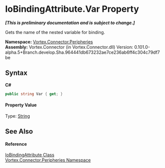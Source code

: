 # IoBindingAttribute.Var Property 
 _**\[This is preliminary documentation and is subject to change.\]**_

Gets the name of the nested variable for binding.

**Namespace:**&nbsp;<a href="N_Vortex_Connector_Peripheries.md">Vortex.Connector.Peripheries</a><br />**Assembly:**&nbsp;Vortex.Connector (in Vortex.Connector.dll) Version: 0.101.0-alpha.5+Branch.develop.Sha.964441db673232ae7ce236ab6ff4c304c79df7be

## Syntax

**C#**<br />
``` C#
public string Var { get; }
```


#### Property Value
Type: <a href="http://msdn2.microsoft.com/en-us/library/s1wwdcbf" target="_blank">String</a>

## See Also


#### Reference
<a href="T_Vortex_Connector_Peripheries_IoBindingAttribute.md">IoBindingAttribute Class</a><br /><a href="N_Vortex_Connector_Peripheries.md">Vortex.Connector.Peripheries Namespace</a><br />